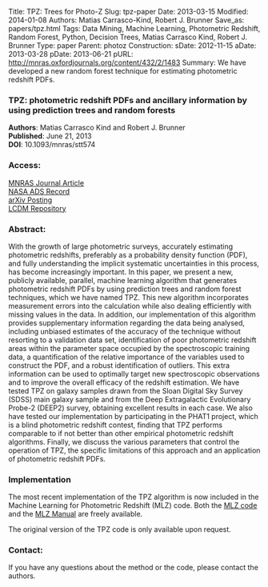 Title: TPZ: Trees for Photo-Z
Slug: tpz-paper
Date: 2013-03-15
Modified: 2014-01-08
Authors: Matias Carrasco-Kind, Robert J. Brunner
Save_as: papers/tpz.html
Tags: Data Mining, Machine Learning, Photometric Redshift, Random Forest, Python, Decision Trees, Matias Carrasco Kind, Robert J. Brunner
Type: paper
Parent: photoz
Construction:
sDate: 2012-11-15
aDate: 2013-03-28
pDate: 2013-06-21
pURL: http://mnras.oxfordjournals.org/content/432/2/1483
Summary: We have developed a new random forest technique for estimating photometric redshift PDFs.

### TPZ: photometric redshift PDFs and ancillary information by using prediction trees and random forests

**Authors**: Matias Carrasco Kind and Robert J. Brunner  
**Published**:   June 21, 2013  
**DOI**: 10.1093/mnras/stt574

### Access:
[MNRAS Journal Article](http://mnras.oxfordjournals.org/content/432/2/1483)  
[NASA ADS Record](http://adsabs.harvard.edu/cgi-bin/bib_query?arXiv:1303.7269)  
[arXiv Posting](http://arxiv.org/abs/1303.7269)  
[LCDM Repository](/static/papers/tpz.pdf)

### Abstract:
With the growth of large photometric surveys, accurately estimating
photometric redshifts, preferably as a probability density function
(PDF), and fully understanding the implicit systematic uncertainties in
this process, has become increasingly important. In this paper, we
present a new, publicly available, parallel, machine learning algorithm
that generates photometric redshift PDFs by using prediction trees and
random forest techniques, which we have named TPZ. This new algorithm
incorporates measurement errors into the calculation while also dealing
efficiently with missing values in the data. In addition, our
implementation of this algorithm provides supplementary information
regarding the data being analysed, including unbiased estimates of the
accuracy of the technique without resorting to a validation data set,
identification of poor photometric redshift areas within the parameter
space occupied by the spectroscopic training data, a quantification of
the relative importance of the variables used to construct the PDF, and
a robust identification of outliers. This extra information can be used
to optimally target new spectroscopic observations and to improve the
overall efficacy of the redshift estimation. We have tested TPZ on
galaxy samples drawn from the Sloan Digital Sky Survey (SDSS) main
galaxy sample and from the Deep Extragalactic Evolutionary Probe-2
(DEEP2) survey, obtaining excellent results in each case. We also have
tested our implementation by participating in the PHAT1 project, which
is a blind photometric redshift contest, finding that TPZ performs
comparable to if not better than other empirical photometric redshift
algorithms. Finally, we discuss the various parameters that control the
operation of TPZ, the specific limitations of this approach and an
application of photometric redshift PDFs.

### Implementation

The most recent implementation of the TPZ algorithm is now included in
the Machine Learning for Photometric Redshift (MLZ) code. Both the [MLZ
code](/static/code/MLZ/MLZ-1.0.tar.gz) and the [MLZ
Manual](/static/code/mlz/MLZ-1.0/doc/html/index.html) are freely available.

The original version of the TPZ code is only available upon request.

### Contact:

If you have any questions about the method or the code, please contact
the authors.
